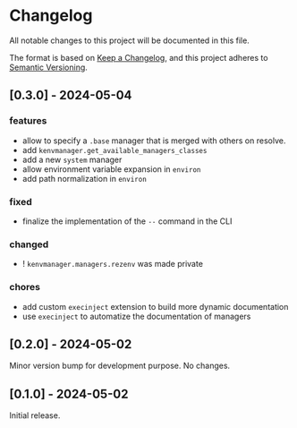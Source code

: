 # Changelog

All notable changes to this project will be documented in this file.

The format is based on [Keep a Changelog](https://keepachangelog.com/en/1.0.0/),
and this project adheres to [Semantic Versioning](https://semver.org/spec/v2.0.0.html).

## [0.3.0] - 2024-05-04

### features

- allow to specify a `.base` manager that is merged with others on resolve.
- add `kenvmanager.get_available_managers_classes`
- add a new `system` manager
- allow environment variable expansion in `environ`
- add path normalization in `environ` 

### fixed

- finalize the implementation of the `--` command in the CLI

### changed

- ! `kenvmanager.managers.rezenv` was made private

### chores

- add custom `execinject` extension to build more dynamic documentation
- use `execinject` to automatize the documentation of managers


## [0.2.0] - 2024-05-02

Minor version bump for development purpose. No changes.

## [0.1.0] - 2024-05-02

Initial release.
